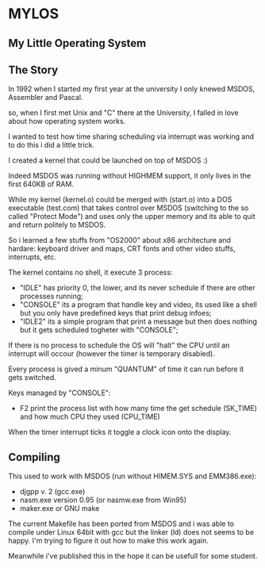 # MYLOS
## My Little Operating System


## The Story

In 1992 when I started my first year at the university I only knewed MSDOS, Assembler and Pascal.

so, when I first met Unix and "C" there at the University, I falled in love about how operating system works.

I wanted to test how time sharing scheduling via interrupt was working and to do this i did a little trick.

I created a kernel that could be launched on top of MSDOS :)

Indeed MSDOS was running without HIGHMEM support, it only lives in the first 640KB of RAM.

While my kernel (kernel.o) could be merged with (start.o) into a DOS executable (test.com)
that takes control over MSDOS (switching to the so called "Protect Mode") and uses only the upper memory and its able to quit and
return politely to MSDOS.

So i learned a few stuffs from "OS2000" about x86 architecture and hardare: keyboard driver and maps, CRT fonts and
other video stuffs, interrupts, etc.

The kernel contains no shell, it execute 3 process:
- "IDLE" has priority 0, the lower, and its never schedule if there are other processes running;
- "CONSOLE" its a program that handle key and video, its used like a shell but you only have predefined keys that print debug infoes;
- "IDLE2" its a simple program that print a message but then does nothing but it gets scheduled togheter with "CONSOLE";

If there is no process to schedule the OS will "halt" the CPU until an interrupt will occour (however the timer is temporary disabled).

Every process is gived a minum "QUANTUM" of time it can run before it gets switched.


Keys managed by "CONSOLE":
- F2 print the process list with how many time the get schedule (SK_TIME) and how much CPU they used (CPU_TIME)

When the timer interrupt ticks it toggle a clock icon onto the display.

## Compiling

This used to work with MSDOS (run without HIMEM.SYS and EMM386.exe):
- djgpp v. 2 (gcc.exe)
- nasm.exe version 0.95 (or nasmw.exe from Win95)
- maker.exe or GNU make

The current Makefile has been ported from MSDOS and i was able to compile under Linux 64bit with gcc
but the linker (ld) does not seems to be happy. I'm trying to figure it out how to make this work again.

Meanwhile i've published this in the hope it can be usefull for some student.

